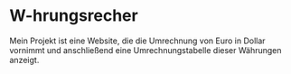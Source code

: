 # W-hrungsrecher
Mein Projekt ist eine Website, die die Umrechnung von Euro in Dollar vornimmt und anschließend eine Umrechnungstabelle dieser Währungen anzeigt.
